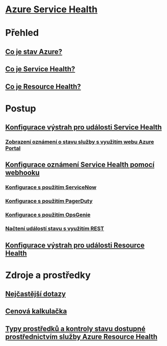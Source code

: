 # [Azure Service Health](index.md)

# Přehled
## [Co je stav Azure?](azure-status-overview.md)
## [Co je Service Health?](service-health-overview.md)
## [Co je Resource Health?](resource-health-overview.md)
# Postup
## [Konfigurace výstrah pro události Service Health](../azure-monitor/platform/alerts-activity-log-service-notifications.md?toc=%2fazure%2fservice-health%2ftoc.json)
### [Zobrazení oznámení o stavu služby s využitím webu Azure Portal](../monitoring-and-diagnostics/monitoring-service-notifications.md?toc=%2fazure%2fservice-health%2ftoc.json)
## [Konfigurace oznámení Service Health pomocí webhooku](service-health-alert-webhook-guide.md)
### [Konfigurace s použitím ServiceNow](service-health-alert-webhook-servicenow.md)
### [Konfigurace s použitím PagerDuty](service-health-alert-webhook-pagerduty.md)
### [Konfigurace s použitím OpsGenie](service-health-alert-webhook-opsgenie.md)
### [Načtení událostí stavu s využitím REST](service-health-rest.md)
## [Konfigurace výstrah pro události Resource Health](resource-health-alert-arm-template-guide.md) 
# Zdroje a prostředky
## [Nejčastější dotazy](resource-health-faq.md)
## [ Cenová kalkulačka](https://azure.microsoft.com/pricing/calculator/)
## [Typy prostředků a kontroly stavu dostupné prostřednictvím služby Azure Resource Health](resource-health-checks-resource-types.md)